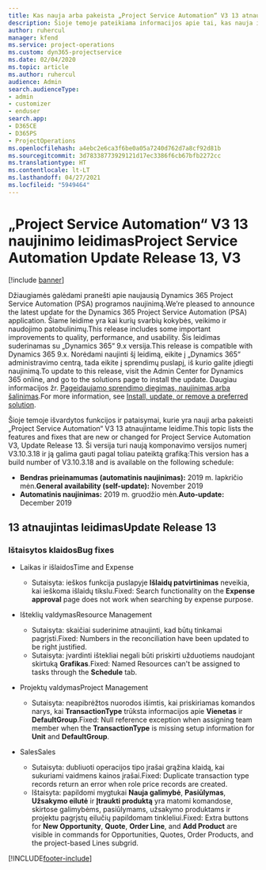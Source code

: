 ```yaml
---
title: Kas nauja arba pakeista „Project Service Automation“ V3 13 atnaujintame leidime
description: Šioje temoje pateikiama informacijos apie tai, kas nauja ir pakeista „Project Service Automation“ 13 atnaujintame leidime V3.
author: ruhercul
manager: kfend
ms.service: project-operations
ms.custom: dyn365-projectservice
ms.date: 02/04/2020
ms.topic: article
ms.author: ruhercul
audience: Admin
search.audienceType:
- admin
- customizer
- enduser
search.app:
- D365CE
- D365PS
- ProjectOperations
ms.openlocfilehash: a4ebc2e6ca3f6be0a05a7240d762d7a8cf92d81b
ms.sourcegitcommit: 3d78338773929121d17ec3386f6cb67bfb2272cc
ms.translationtype: HT
ms.contentlocale: lt-LT
ms.lasthandoff: 04/27/2021
ms.locfileid: "5949464"
---
```

# <a name="project-service-automation-update-release-13-v3"></a><span data-ttu-id="556a5-103">„Project Service Automation“ V3 13 naujinimo leidimas</span><span class="sxs-lookup"><span data-stu-id="556a5-103">Project Service Automation Update Release 13, V3</span></span>

[!include [banner](../includes/psa-now-project-operations.md)]

<span data-ttu-id="556a5-104">Džiaugiamės galėdami pranešti apie naujausią Dynamics 365 Project Service Automation (PSA) programos naujinimą.</span><span class="sxs-lookup"><span data-stu-id="556a5-104">We’re pleased to announce the latest update for the Dynamics 365 Project Service Automation (PSA) application.</span></span> <span data-ttu-id="556a5-105">Šiame leidime yra kai kurių svarbių kokybės, veikimo ir naudojimo patobulinimų.</span><span class="sxs-lookup"><span data-stu-id="556a5-105">This release includes some important improvements to quality, performance, and usability.</span></span> <span data-ttu-id="556a5-106">Šis leidimas suderinamas su „Dynamics 365“ 9.x versija.</span><span class="sxs-lookup"><span data-stu-id="556a5-106">This release is compatible with Dynamics 365 9.x.</span></span> <span data-ttu-id="556a5-107">Norėdami naujinti šį leidimą, eikite į „Dynamics 365“ administravimo centrą, tada eikite į sprendimų puslapį, iš kurio galite įdiegti naujinimą.</span><span class="sxs-lookup"><span data-stu-id="556a5-107">To update to this release, visit the Admin Center for Dynamics 365 online, and go to the solutions page to install the update.</span></span> <span data-ttu-id="556a5-108">Daugiau informacijos žr. [Pageidaujamo sprendimo diegimas, naujinimas arba šalinimas](/power-platform/admin/install-remove-preferred-solution).</span><span class="sxs-lookup"><span data-stu-id="556a5-108">For more information, see [Install, update, or remove a preferred solution](/power-platform/admin/install-remove-preferred-solution).</span></span>

<span data-ttu-id="556a5-109">Šioje temoje išvardytos funkcijos ir pataisymai, kurie yra nauji arba pakeisti „Project Service Automation“ V3 13 atnaujintame leidime.</span><span class="sxs-lookup"><span data-stu-id="556a5-109">This topic lists the features and fixes that are new or changed for Project Service Automation V3, Update Release 13.</span></span> <span data-ttu-id="556a5-110">Ši versija turi naują komponavimo versijos numerį V3.10.3.18 ir ją galima gauti pagal toliau pateiktą grafiką:</span><span class="sxs-lookup"><span data-stu-id="556a5-110">This version has a build number of V3.10.3.18 and is available on the following schedule:</span></span>

- <span data-ttu-id="556a5-111">**Bendras prieinamumas (automatinis naujinimas):** 2019 m. lapkričio mėn.</span><span class="sxs-lookup"><span data-stu-id="556a5-111">**General availability (self-update):** November 2019</span></span>
- <span data-ttu-id="556a5-112">**Automatinis naujinimas:** 2019 m. gruodžio mėn.</span><span class="sxs-lookup"><span data-stu-id="556a5-112">**Auto-update:** December 2019</span></span>


## <a name="update-release-13"></a><span data-ttu-id="556a5-113">13 atnaujintas leidimas</span><span class="sxs-lookup"><span data-stu-id="556a5-113">Update Release 13</span></span> 

### <a name="bug-fixes"></a><span data-ttu-id="556a5-114">Ištaisytos klaidos</span><span class="sxs-lookup"><span data-stu-id="556a5-114">Bug fixes</span></span>

- <span data-ttu-id="556a5-115">Laikas ir išlaidos</span><span class="sxs-lookup"><span data-stu-id="556a5-115">Time and Expense</span></span>

     - <span data-ttu-id="556a5-116">Sutaisyta: ieškos funkcija puslapyje **Išlaidų patvirtinimas** neveikia, kai ieškoma išlaidų tikslu.</span><span class="sxs-lookup"><span data-stu-id="556a5-116">Fixed: Search functionality on the **Expense approval** page does not work when searching by expense purpose.</span></span>

- <span data-ttu-id="556a5-117">Išteklių valdymas</span><span class="sxs-lookup"><span data-stu-id="556a5-117">Resource Management</span></span>

     - <span data-ttu-id="556a5-118">Sutaisyta: skaičiai suderinime atnaujinti, kad būtų tinkamai pagrįsti.</span><span class="sxs-lookup"><span data-stu-id="556a5-118">Fixed: Numbers in the reconciliation have been updated to be right justified.</span></span>
     - <span data-ttu-id="556a5-119">Sutaisyta: įvardinti ištekliai negali būti priskirti užduotiems naudojant skirtuką **Grafikas**.</span><span class="sxs-lookup"><span data-stu-id="556a5-119">Fixed: Named Resources can't be assigned to tasks through the **Schedule** tab.</span></span>

- <span data-ttu-id="556a5-120">Projektų valdymas</span><span class="sxs-lookup"><span data-stu-id="556a5-120">Project Management</span></span>

     - <span data-ttu-id="556a5-121">Sutaisyta: neapibrėžtos nuorodos išimtis, kai priskiriamas komandos narys, kai **TransactionType** trūksta informacijos apie **Vienetas** ir **DefaultGroup**.</span><span class="sxs-lookup"><span data-stu-id="556a5-121">Fixed: Null reference exception when assigning team member when the **TransactionType** is missing setup information for **Unit** and **DefaultGroup**.</span></span>

- <span data-ttu-id="556a5-122">Sales</span><span class="sxs-lookup"><span data-stu-id="556a5-122">Sales</span></span>

     - <span data-ttu-id="556a5-123">Sutaisyta: dubliuoti operacijos tipo įrašai grąžina klaidą, kai sukuriami vaidmens kainos įrašai.</span><span class="sxs-lookup"><span data-stu-id="556a5-123">Fixed: Duplicate transaction type records return an error when role price records are created.</span></span>
     - <span data-ttu-id="556a5-124">Ištaisyta: papildomi mygtukai **Nauja galimybė**, **Pasiūlymas**, **Užsakymo eilutė** ir **Įtraukti produktą** yra matomi komandose, skirtose galimybėms, pasiūlymams, užsakymo produktams ir projektu pagrįstų eilučių papildomam tinkleliui.</span><span class="sxs-lookup"><span data-stu-id="556a5-124">Fixed: Extra buttons for **New Opportunity**, **Quote**, **Order Line**, and **Add Product** are visible in commands for Opportunities, Quotes, Order Products, and the project-based Lines subgrid.</span></span>




[!INCLUDE[footer-include](../includes/footer-banner.md)]